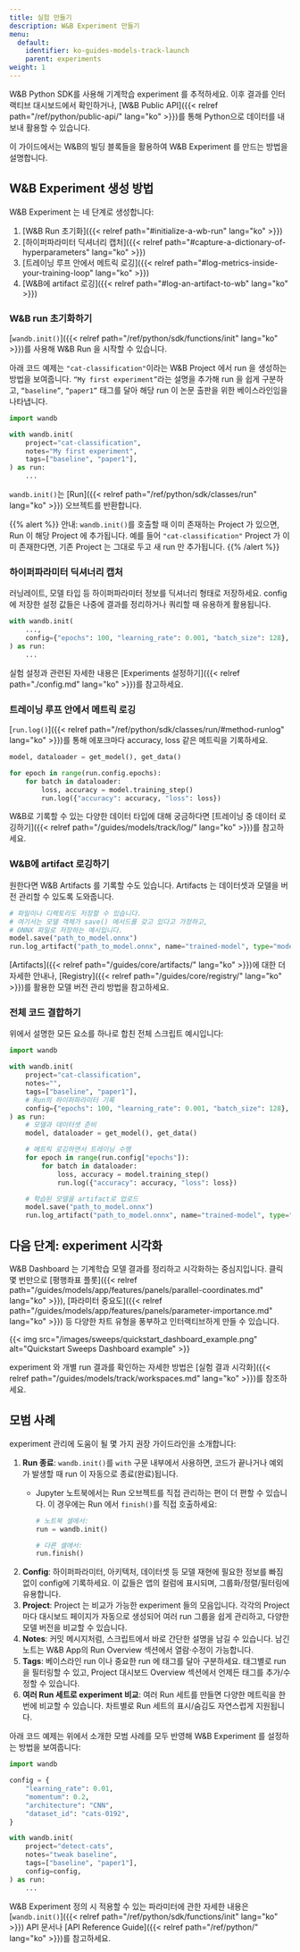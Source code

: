 ```yaml
---
title: 실험 만들기
description: W&B Experiment 만들기
menu:
  default:
    identifier: ko-guides-models-track-launch
    parent: experiments
weight: 1
---
```


W&B Python SDK를 사용해 기계학습 experiment 를 추적하세요. 이후 결과를 인터랙티브 대시보드에서 확인하거나, [W&B Public API]({{< relref path="/ref/python/public-api/" lang="ko" >}})를 통해 Python으로 데이터를 내보내 활용할 수 있습니다.

이 가이드에서는 W&B의 빌딩 블록들을 활용하여 W&B Experiment 를 만드는 방법을 설명합니다.

## W&B Experiment 생성 방법

W&B Experiment 는 네 단계로 생성합니다:

1. [W&B Run 초기화]({{< relref path="#initialize-a-wb-run" lang="ko" >}})
2. [하이퍼파라미터 딕셔너리 캡처]({{< relref path="#capture-a-dictionary-of-hyperparameters" lang="ko" >}})
3. [트레이닝 루프 안에서 메트릭 로깅]({{< relref path="#log-metrics-inside-your-training-loop" lang="ko" >}})
4. [W&B에 artifact 로깅]({{< relref path="#log-an-artifact-to-wb" lang="ko" >}})

### W&B run 초기화하기
[`wandb.init()`]({{< relref path="/ref/python/sdk/functions/init" lang="ko" >}})를 사용해 W&B Run 을 시작할 수 있습니다.

아래 코드 예제는 `"cat-classification"`이라는 W&B Project 에서 run 을 생성하는 방법을 보여줍니다. `“My first experiment”`라는 설명을 추가해 run 을 쉽게 구분하고, `“baseline”`, `“paper1”` 태그를 달아 해당 run 이 논문 출판을 위한 베이스라인임을 나타냅니다.

```python
import wandb

with wandb.init(
    project="cat-classification",
    notes="My first experiment",
    tags=["baseline", "paper1"],
) as run:
    ...
```

`wandb.init()`는 [Run]({{< relref path="/ref/python/sdk/classes/run" lang="ko" >}}) 오브젝트를 반환합니다.

{{% alert %}}
안내: `wandb.init()`를 호출할 때 이미 존재하는 Project 가 있으면, Run 이 해당 Project 에 추가됩니다. 예를 들어 `"cat-classification"` Project 가 이미 존재한다면, 기존 Project 는 그대로 두고 새 run 만 추가됩니다.
{{% /alert %}}

### 하이퍼파라미터 딕셔너리 캡처
러닝레이트, 모델 타입 등 하이퍼파라미터 정보를 딕셔너리 형태로 저장하세요. config 에 저장한 설정 값들은 나중에 결과를 정리하거나 쿼리할 때 유용하게 활용됩니다.

```python
with wandb.init(
    ...,
    config={"epochs": 100, "learning_rate": 0.001, "batch_size": 128},
) as run:
    ...
```

실험 설정과 관련된 자세한 내용은 [Experiments 설정하기]({{< relref path="./config.md" lang="ko" >}})를 참고하세요.

### 트레이닝 루프 안에서 메트릭 로깅
[`run.log()`]({{< relref path="/ref/python/sdk/classes/run/#method-runlog" lang="ko" >}})를 통해 에포크마다 accuracy, loss 같은 메트릭을 기록하세요.

```python
model, dataloader = get_model(), get_data()

for epoch in range(run.config.epochs):
    for batch in dataloader:
        loss, accuracy = model.training_step()
        run.log({"accuracy": accuracy, "loss": loss})
```

W&B로 기록할 수 있는 다양한 데이터 타입에 대해 궁금하다면 [트레이닝 중 데이터 로깅하기]({{< relref path="/guides/models/track/log/" lang="ko" >}})를 참고하세요.

### W&B에 artifact 로깅하기
원한다면 W&B Artifacts 를 기록할 수도 있습니다. Artifacts 는 데이터셋과 모델을 버전 관리할 수 있도록 도와줍니다.
```python
# 파일이나 디렉토리도 저장할 수 있습니다.
# 여기서는 모델 객체가 save() 메서드를 갖고 있다고 가정하고,
# ONNX 파일로 저장하는 예시입니다.
model.save("path_to_model.onnx")
run.log_artifact("path_to_model.onnx", name="trained-model", type="model")
```
[Artifacts]({{< relref path="/guides/core/artifacts/" lang="ko" >}})에 대한 더 자세한 안내나, [Registry]({{< relref path="/guides/core/registry/" lang="ko" >}})를 활용한 모델 버전 관리 방법을 참고하세요.

### 전체 코드 결합하기
위에서 설명한 모든 요소를 하나로 합친 전체 스크립트 예시입니다:
```python
import wandb

with wandb.init(
    project="cat-classification",
    notes="",
    tags=["baseline", "paper1"],
    # Run의 하이퍼파라미터 기록
    config={"epochs": 100, "learning_rate": 0.001, "batch_size": 128},
) as run:
    # 모델과 데이터셋 준비
    model, dataloader = get_model(), get_data()

    # 메트릭 로깅하면서 트레이닝 수행
    for epoch in range(run.config["epochs"]):
        for batch in dataloader:
            loss, accuracy = model.training_step()
            run.log({"accuracy": accuracy, "loss": loss})

    # 학습된 모델을 artifact로 업로드
    model.save("path_to_model.onnx")
    run.log_artifact("path_to_model.onnx", name="trained-model", type="model")
```

## 다음 단계: experiment 시각화 
W&B Dashboard 는 기계학습 모델 결과를 정리하고 시각화하는 중심지입니다. 클릭 몇 번만으로 [평행좌표 플롯]({{< relref path="/guides/models/app/features/panels/parallel-coordinates.md" lang="ko" >}}), [파라미터 중요도]({{< relref path="/guides/models/app/features/panels/parameter-importance.md" lang="ko" >}}) 등 다양한 차트 유형을 풍부하고 인터랙티브하게 만들 수 있습니다.

{{< img src="/images/sweeps/quickstart_dashboard_example.png" alt="Quickstart Sweeps Dashboard example" >}}

experiment 와 개별 run 결과를 확인하는 자세한 방법은 [실험 결과 시각화]({{< relref path="/guides/models/track/workspaces.md" lang="ko" >}})를 참조하세요.

## 모범 사례
experiment 관리에 도움이 될 몇 가지 권장 가이드라인을 소개합니다:

1. **Run 종료**: `wandb.init()`를 `with` 구문 내부에서 사용하면, 코드가 끝나거나 예외가 발생할 때 run 이 자동으로 종료(완료)됩니다.
    * Jupyter 노트북에서는 Run 오브젝트를 직접 관리하는 편이 더 편할 수 있습니다. 이 경우에는 Run 에서 `finish()`를 직접 호출하세요:

        ```python
        # 노트북 셀에서:
        run = wandb.init()

        # 다른 셀에서:
        run.finish()
        ```
2. **Config**: 하이퍼파라미터, 아키텍처, 데이터셋 등 모델 재현에 필요한 정보를 빠짐 없이 config에 기록하세요. 이 값들은 앱의 컬럼에 표시되며, 그룹화/정렬/필터링에 유용합니다.
3. **Project**: Project 는 비교가 가능한 experiment 들의 모음입니다. 각각의 Project 마다 대시보드 페이지가 자동으로 생성되어 여러 run 그룹을 쉽게 관리하고, 다양한 모델 버전을 비교할 수 있습니다.
4. **Notes**: 커밋 메시지처럼, 스크립트에서 바로 간단한 설명을 남길 수 있습니다. 남긴 노트는 W&B App의 Run Overview 섹션에서 열람·수정이 가능합니다.
5. **Tags**: 베이스라인 run 이나 중요한 run 에 태그를 달아 구분하세요. 태그별로 run 을 필터링할 수 있고, Project 대시보드 Overview 섹션에서 언제든 태그를 추가/수정할 수 있습니다.
6. **여러 Run 세트로 experiment 비교**: 여러 Run 세트를 만들면 다양한 메트릭을 한 번에 비교할 수 있습니다. 차트별로 Run 세트의 표시/숨김도 자연스럽게 지원됩니다.

아래 코드 예제는 위에서 소개한 모범 사례를 모두 반영해 W&B Experiment 를 설정하는 방법을 보여줍니다:

```python
import wandb

config = {
    "learning_rate": 0.01,
    "momentum": 0.2,
    "architecture": "CNN",
    "dataset_id": "cats-0192",
}

with wandb.init(
    project="detect-cats",
    notes="tweak baseline",
    tags=["baseline", "paper1"],
    config=config,
) as run:
    ...
```

W&B Experiment 정의 시 적용할 수 있는 파라미터에 관한 자세한 내용은 [`wandb.init()`]({{< relref path="/ref/python/sdk/functions/init" lang="ko" >}}) API 문서나 [API Reference Guide]({{< relref path="/ref/python/" lang="ko" >}})를 참고하세요.